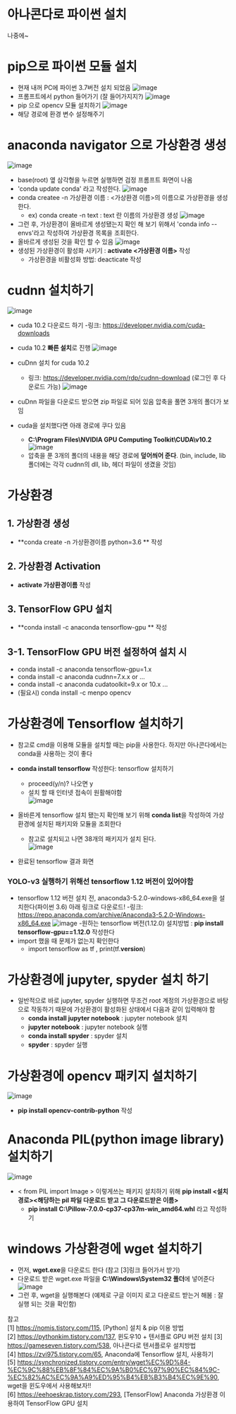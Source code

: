 # 아나콘다로 파이썬 설치
나중에~  

# pip으로 파이썬 모듈 설치
- 현재 내꺼 PC에 파이썬 3.7버전 설치 되었음
![image](https://user-images.githubusercontent.com/56099627/71706649-96659d00-2e29-11ea-818d-368618d7ed36.png)  
- 프롬프트에서 python 들어가기 (잘 들어가지지?)
![image](https://user-images.githubusercontent.com/56099627/71706701-f1978f80-2e29-11ea-90f4-13c6a9c4c171.png) 
- pip 으로 opencv 모듈 설치하기 
![image](https://user-images.githubusercontent.com/56099627/71706815-46d3a100-2e2a-11ea-90cf-9c01bd3930ef.png)  
- 해당 경로에 환경 변수 설정해주기

# anaconda navigator 으로 가상환경 생성
![image](https://user-images.githubusercontent.com/56099627/71880789-69402400-3174-11ea-93a8-422a02cf5551.png)
- base(root) 옆 삼각형을 누르면 <open Terminal> 실행하면 검정 프롬프트 화면이 나옴
- 'conda update conda' 라고 작성한다. 
![image](https://user-images.githubusercontent.com/56099627/71881281-5e39c380-3175-11ea-8fe0-1851ca156388.png)
- conda createe -n 가상환경 이름 : <가상환경 이름>의 이름으로 가상환경을 생성한다.
  - ex) conda create -n text : text 란 이름의 가상환경 생성
![image](https://user-images.githubusercontent.com/56099627/71881463-afe24e00-3175-11ea-90d1-2a9df5a4e56f.png)  
- 그런 후, 가상환경이 올바르게 생성됐는지 확인 해 보기 위해서 'conda info --envs'라고 작성하여 가상환경 목록을 조회한다.
- 올바르게 생성된 것을 확인 할 수 있음
![image](https://user-images.githubusercontent.com/56099627/71881680-16676c00-3176-11ea-86fa-97e697cdfd74.png)  
- 생성된 가상환경이 활성화 시키기 : **activate <가상환경 이름>** 작성
  - 가상환경을 비활성화 방법: deacticate 작성

# cudnn 설치하기
![image](https://user-images.githubusercontent.com/56099627/71951429-5f72fb00-321e-11ea-9b1d-55650ce01e3e.png)
- cuda 10.2 다운로드 하기 
  -링크: https://developer.nvidia.com/cuda-downloads
- cuda 10.2 **빠른 설치**로 진행
![image](https://user-images.githubusercontent.com/56099627/71951523-aeb92b80-321e-11ea-9343-5b2b0227db42.png)
  
- cuDnn 설치 for cuda 10.2
  - 링크: https://developer.nvidia.com/rdp/cudnn-download (로그인 후 다운로드 가능)
![image](https://user-images.githubusercontent.com/56099627/71951869-e379b280-321f-11ea-88d5-09d4394e2314.png)
- cuDnn 파일을 다운로드 받으면 zip 파일로 되어 있음 압축을 풀면 3개의 폴더가 보임
- cuda을 설치했다면 아래 경로에 쿠다 있음
  - **C:\Program Files\NVIDIA GPU Computing Toolkit\CUDA\v10.2**
  ![image](https://user-images.githubusercontent.com/56099627/71952116-df9a6000-3220-11ea-97ef-4f77e80d3d5f.png)
  - 압축을 푼 3개의 폴더의 내용을 해당 경로에 **덮어씌어 준다**. (bin, include, lib 폴더에는 각각 cudnn의 dll, lib, 헤더 파일이 생겼을 것임)

# 가상환경 
## 1. 가상환경 생성
- **conda create -n 가상환경이름 python=3.6 ** 작성
## 2. 가상환경 Activation
- **activate 가상환경이름** 작성
## 3. TensorFlow GPU 설치
- **conda install -c anaconda tensorflow-gpu **  작성
## 3-1. TensorFlow GPU 버전 설정하여 설치 시 
- conda install -c anaconda tensorflow-gpu=1.x
- conda install -c anaconda cudnn=7.x.x or ... 
- conda install -c anaconda cudatoolkit=9.x or 10.x ... 
- (필요시) conda install -c menpo opencv


# 가상환경에 Tensorflow 설치하기 
- 참고로 cmd을 이용해 모듈을 설치할 때는 pip을 사용한다. 하지만 아나콘다에서는 conda을 사용하는 것이 좋다
  
- **conda install tensorflow** 작성한다: tensorflow 설치하기  
  - proceed(y/n)? 나오면 y
  - 설치 할 때 인터넷 접속이 원활해야함  
![image](https://user-images.githubusercontent.com/56099627/71882178-4ebb7a00-3177-11ea-91af-d514711d2adb.png)  
- 올바른게 tensorflow 설치 됐는지 확인해 보기 위해 **conda list**을 작성하여 가상환경에 설치된 패키지와 모듈을 조회한다
  - 참고로 설치되고 나면 38개의 패키지가 설치 된다.  
![image](https://user-images.githubusercontent.com/56099627/71882305-8f1af800-3177-11ea-8900-f7a6f9466d41.png)
- 완료된 tensorflow 결과 화면

### YOLO-v3 실행하기 위해선 tensorflow 1.12 버전이 있어야함
- tensorflow 1.12 버전 설치 전, anaconda3-5.2.0-windows-x86_64.exe을 설치한다(파이썬 3.6) 아래 링크로 다운로드!
  -링크: https://repo.anaconda.com/archive/Anaconda3-5.2.0-Windows-x86_64.exe
![image](https://user-images.githubusercontent.com/56099627/71955306-43c22180-322b-11ea-90b5-597f81a72702.png)
-원하는 tensorflow 버전(1.12.0) 설치방법 : **pip install tensorflow-gpu==1.12.0** 작성한다
- import 했을 때 문제가 없는지 확인한다
  - import tensorflow as tf , print(tf.__version__)

# 가상환경에 jupyter, spyder 설치 하기
- 일반적으로 바로 jupyter, spyder 실행하면 무조건 root 계정의 가상환경으로 바탕으로 작동하기 때문에  가상환경이 활성화된 상태에서 다음과 같이 입력해야 함
  - **conda install jupyter notebook** : jupyter notebook 설치
  - **jupyter notebook** : jupyter notebook 실행
  - **conda install spyder** : spyder 설치
  - **spyder** : spyder 실행

# 가상환경에 opencv 패키지 설치하기
![image](https://user-images.githubusercontent.com/56099627/71884104-03a36600-317b-11ea-8bbf-12a94aba3cb9.png)
- **pip install opencv-contrib-python** 작성

# Anaconda PIL(python image library) 설치하기
![image](https://user-images.githubusercontent.com/56099627/71885166-26367e80-317d-11ea-9cf0-548d70c6e843.png)
- < from PIL import Image > 이렇게쓰는 패키지 설치하기 위해 **pip install <설치경로>\<해당하는 pil 파일 다운로드 받고 그 다운로드받은 이름>** 
  - **pip install C:\Pillow-7.0.0-cp37-cp37m-win_amd64.whl** 라고 작성하기

# windows 가상환경에 wget 설치하기
- 먼저, **wget.exe**을 다운로드 한다 (참고 [3]링크 들어가서 받기)
- 다운로드 받은 wget.exe 파일을 **C:\Windows\System32 폴더**에 넣어준다
![image](https://user-images.githubusercontent.com/56099627/71944747-1d3ebf00-3208-11ea-8226-884333b0bfa5.png)  
- 그런 후, wget을 실행해본다 (예제로 구글 이미지 로고 다운로드 받는거 해봄 : 잘 실행 되는 것을 확인함)

참고  
[1] https://nomis.tistory.com/115,  [Python] 설치 & pip 이용 방법  
[2] https://pythonkim.tistory.com/137, 윈도우10 + 텐서플로 GPU 버전 설치
[3] https://gameseven.tistory.com/538, 아나콘다로 텐서플로우 설치방법  
[4] https://zvi975.tistory.com/65, Anaconda에 Tensorflow 설치, 사용하기  
[5] https://synchronized.tistory.com/entry/wget%EC%9D%84-%EC%9C%88%EB%8F%84%EC%9A%B0%EC%97%90%EC%84%9C-%EC%82%AC%EC%9A%A9%ED%95%B4%EB%B3%B4%EC%9E%90, wget을 윈도우에서 사용해보자!!  
[6] https://eehoeskrap.tistory.com/293, [TensorFlow] Anaconda 가상환경 이용하여 TensorFlow GPU 설치  
